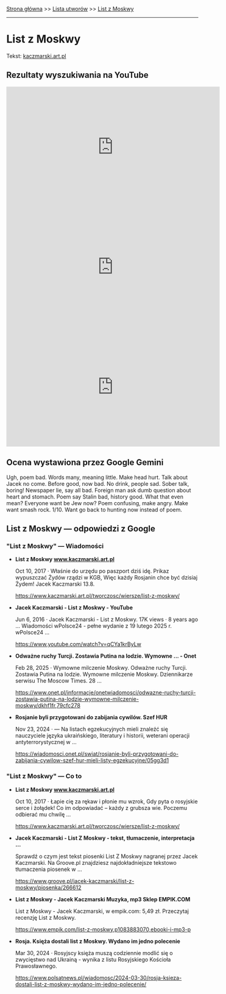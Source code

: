 [Strona główna](../index.md) >> [Lista utworów](../list.md) >> [List z Moskwy](263.md)

---

# List z Moskwy

Tekst: [kaczmarski.art.pl](https://www.kaczmarski.art.pl/tworczosc/wiersze/list-z-moskwy/)

## Rezultaty wyszukiwania na YouTube

<iframe width="560" height="315" src="https://www.youtube.com/embed/qCYa1krByLw?si=IdontcarewhotheIRSsendsImnotpayingtaxes" title="YouTube video player" frameborder="0" allow="accelerometer; autoplay; clipboard-write; encrypted-media; gyroscope; picture-in-picture; web-share" referrerpolicy="strict-origin-when-cross-origin" allowfullscreen></iframe>

<iframe width="560" height="315" src="https://www.youtube.com/embed/1o75gMP0SHY?si=IdontcarewhotheIRSsendsImnotpayingtaxes" title="YouTube video player" frameborder="0" allow="accelerometer; autoplay; clipboard-write; encrypted-media; gyroscope; picture-in-picture; web-share" referrerpolicy="strict-origin-when-cross-origin" allowfullscreen></iframe>

<iframe width="560" height="315" src="https://www.youtube.com/embed/c6Doz4ZdDSo?si=IdontcarewhotheIRSsendsImnotpayingtaxes" title="YouTube video player" frameborder="0" allow="accelerometer; autoplay; clipboard-write; encrypted-media; gyroscope; picture-in-picture; web-share" referrerpolicy="strict-origin-when-cross-origin" allowfullscreen></iframe>

## Ocena wystawiona przez Google Gemini

Ugh, poem bad. Words many, meaning little. Make head hurt. Talk about Jacek no come. Before good, now bad. No drink, people sad. Sober talk, boring! Newspaper lie, say all bad. Foreign man ask dumb question about heart and stomach. Poem say Stalin bad, history good. What that even mean? Everyone want be Jew now? Poem confusing, make angry. Make want smash rock. 1/10. Want go back to hunting now instead of poem.


## List z Moskwy — odpowiedzi z Google

### "List z Moskwy" — Wiadomości

- **List z Moskwy www.kaczmarski.art.pl**

    Oct 10, 2017  ·  Właśnie do urzędu po paszport dziś idę. Prikaz wypuszczać Żydów rządzi w KGB, Więc każdy Rosjanin chce być dzisiaj Żydem! Jacek Kaczmarski 13.8. 

   <https://www.kaczmarski.art.pl/tworczosc/wiersze/list-z-moskwy/>
- **Jacek Kaczmarski - List z Moskwy - YouTube**

    Jun 6, 2016  ·  Jacek Kaczmarski - List z Moskwy. 17K views · 8 years ago ... Wiadomości wPolsce24 - pełne wydanie z 19 lutego 2025 r. wPolsce24 ... 

   <https://www.youtube.com/watch?v=qCYa1krByLw>
- **Odważne ruchy Turcji. Zostawia Putina na lodzie. Wymowne ... - Onet**

    Feb 28, 2025  ·  Wymowne milczenie Moskwy. Odważne ruchy Turcji. Zostawia Putina na lodzie. Wymowne milczenie Moskwy. Dziennikarze serwisu The Moscow Times. 28 ... 

   <https://www.onet.pl/informacje/onetwiadomosci/odwazne-ruchy-turcji-zostawia-putina-na-lodzie-wymowne-milczenie-moskwy/dkhf1fr,79cfc278>
- **Rosjanie byli przygotowani do zabijania cywilów. Szef HUR**

    Nov 23, 2024  ·  — Na listach egzekucyjnych mieli znaleźć się nauczyciele języka ukraińskiego, literatury i historii, weterani operacji antyterrorystycznej w ... 

   <https://wiadomosci.onet.pl/swiat/rosjanie-byli-przygotowani-do-zabijania-cywilow-szef-hur-mieli-listy-egzekucyjne/05gg3d1>

### "List z Moskwy" — Co to

- **List z Moskwy www.kaczmarski.art.pl**

    Oct 10, 2017  ·  Łapie cię za rękaw i płonie mu wzrok, Gdy pyta o rosyjskie serce i żołądek! Co im odpowiadać – każdy z grubsza wie. Poczemu odbierać mu chwilę ... 

   <https://www.kaczmarski.art.pl/tworczosc/wiersze/list-z-moskwy/>
- **Jacek Kaczmarski - List Z Moskwy - tekst, tłumaczenie, interpretacja ...**

    Sprawdź o czym jest tekst piosenki List Z Moskwy nagranej przez Jacek Kaczmarski. Na Groove.pl znajdziesz najdokładniejsze tekstowo tłumaczenia piosenek w ... 

   <https://www.groove.pl/jacek-kaczmarski/list-z-moskwy/piosenka/266612>
- **List z Moskwy - Jacek Kaczmarski  Muzyka, mp3 Sklep EMPIK.COM**

    List z Moskwy - Jacek Kaczmarski, w empik.com: 5,49 zł. Przeczytaj recenzję List z Moskwy. 

   <https://www.empik.com/list-z-moskwy,p1083883070,ebooki-i-mp3-p>
- **Rosja. Księża dostali list z Moskwy. Wydano im jedno polecenie**

    Mar 30, 2024  ·  Rosyjscy księża muszą codziennie modlić się o zwycięstwo nad Ukrainą - wynika z listu Rosyjskiego Kościoła Prawosławnego. 

   <https://www.polsatnews.pl/wiadomosc/2024-03-30/rosja-ksieza-dostali-list-z-moskwy-wydano-im-jedno-polecenie/>

